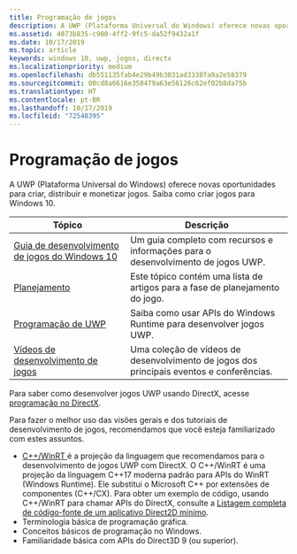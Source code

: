 ```yaml
---
title: Programação de jogos
description: A UWP (Plataforma Universal do Windows) oferece novas oportunidades para criar, distribuir e monetizar jogos. Saiba como iniciar um novo jogo ou portar um jogo existente.
ms.assetid: 4073b835-c900-4ff2-9fc5-da52f9432a1f
ms.date: 10/17/2019
ms.topic: article
keywords: windows 10, uwp, jogos, directx
ms.localizationpriority: medium
ms.openlocfilehash: db551135fab4e29b49b3031ad3338fa9a2e58379
ms.sourcegitcommit: 00cd8a6616e358479a63e56126c62ef02b8da75b
ms.translationtype: HT
ms.contentlocale: pt-BR
ms.lasthandoff: 10/17/2019
ms.locfileid: "72548395"
---
```

# <a name="game-programming"></a>Programação de jogos

A UWP (Plataforma Universal do Windows) oferece novas oportunidades para criar, distribuir e monetizar jogos. Saiba como criar jogos para Windows 10.

| Tópico | Descrição |
|-|-|
| [Guia de desenvolvimento de jogos do Windows 10](e2e.md) | Um guia completo com recursos e informações para o desenvolvimento de jogos UWP. |
| [Planejamento](planning.md) | Este tópico contém uma lista de artigos para a fase de planejamento do jogo. |
| [Programação de UWP](uwp-programming.md) | Saiba como usar APIs do Windows Runtime para desenvolver jogos UWP. |
| [Vídeos de desenvolvimento de jogos](game-development-videos.md) | Uma coleção de vídeos de desenvolvimento de jogos dos principais eventos e conferências. |

Para saber como desenvolver jogos UWP usando DirectX, acesse [programação no DirectX](directx-programming.md).

Para fazer o melhor uso das visões gerais e dos tutoriais de desenvolvimento de jogos, recomendamos que você esteja familiarizado com estes assuntos.

- [C++/WinRT ](/windows/uwp/cpp-and-winrt-apis/index) é a projeção da linguagem que recomendamos para o desenvolvimento de jogos UWP com DirectX. O C++/WinRT é uma projeção da linguagem C++17 moderna padrão para APIs do WinRT (Windows Runtime). Ele substitui o Microsoft C++ por extensões de componentes (C++/CX). Para obter um exemplo de código, usando C++/WinRT para chamar APIs do DirectX, consulte a [Listagem completa de código-fonte de um aplicativo Direct2D mínimo](/windows/uwp/cpp-and-winrt-apis/consume-com#full-source-code-listing-of-a-minimal-direct2d-application).
- Terminologia básica de programação gráfica.
- Conceitos básicos de programação no Windows.
- Familiaridade básica com APIs do Direct3D 9 (ou superior).